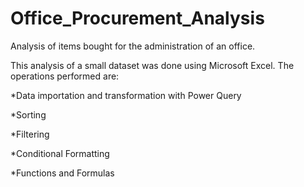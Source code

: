 # Office_Procurement_Analysis
Analysis of items bought for the administration of an office.


This analysis of a small dataset was done using Microsoft Excel. The operations performed are:

*Data importation and transformation with Power Query

*Sorting

*Filtering

*Conditional Formatting

*Functions and Formulas
